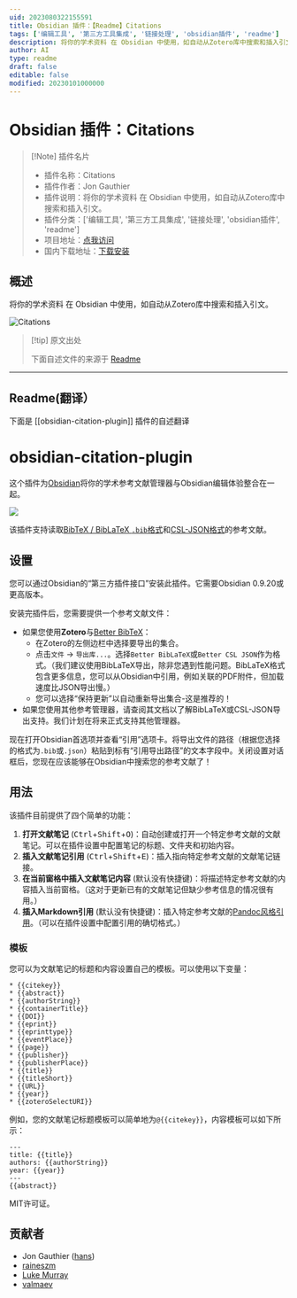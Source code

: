 ```yaml
---
uid: 2023080322155591
title: Obsidian 插件：【Readme】Citations
tags: ['编辑工具', '第三方工具集成', '链接处理', 'obsidian插件', 'readme']
description: 将你的学术资料 在 Obsidian 中使用，如自动从Zotero库中搜索和插入引文。
author: AI
type: readme
draft: false
editable: false
modified: 20230101000000
---
```


# Obsidian 插件：Citations

> [!Note] 插件名片
> - 插件名称：Citations
> - 插件作者：Jon Gauthier
> - 插件说明：将你的学术资料 在 Obsidian 中使用，如自动从Zotero库中搜索和插入引文。
> - 插件分类：['编辑工具', '第三方工具集成', '链接处理', 'obsidian插件', 'readme']
> - 项目地址：[点我访问](https://github.com/hans/obsidian-citation-plugin)
> - 国内下载地址：[下载安装](https://pkmer.cn/products/plugin/pluginMarket/?obsidian-citation-plugin)

## 概述

将你的学术资料 在 Obsidian 中使用，如自动从Zotero库中搜索和插入引文。

![Citations](https://cdn.pkmer.cn/covers/obsidian-citation-plugin.PNG!pkmer)

> [!tip] 原文出处
> 
>下面自述文件的来源于 [Readme](https://ghproxy.net/https://raw.githubusercontent.com/hans/obsidian-citation-plugin/master/README.md)
> 

---

## Readme(翻译）

下面是 [[obsidian-citation-plugin]] 插件的自述翻译


# obsidian-citation-plugin

这个插件为[Obsidian](https://obsidian.md)将你的学术参考文献管理器与Obsidian编辑体验整合在一起。

![](screenshot.png)

该插件支持读取[BibTeX / BibLaTeX `.bib`格式][4]和[CSL-JSON格式][1]的参考文献。

## 设置

您可以通过Obsidian的“第三方插件接口”安装此插件。它需要Obsidian 0.9.20或更高版本。

安装完插件后，您需要提供一个参考文献文件：

- 如果您使用**Zotero**与[Better BibTeX][2]：
  - 在Zotero的左侧边栏中选择要导出的集合。
  - 点击`文件` -> `导出库...`。选择`Better BibLaTeX`或`Better CSL JSON`作为格式。（我们建议使用BibLaTeX导出，除非您遇到性能问题。BibLaTeX格式包含更多信息，您可以从Obsidian中引用，例如关联的PDF附件，但加载速度比JSON导出慢。）
  - 您可以选择“保持更新”以自动重新导出集合-这是推荐的！
- 如果您使用其他参考管理器，请查阅其文档以了解BibLaTeX或CSL-JSON导出支持。我们计划在将来正式支持其他管理器。

现在打开Obsidian首选项并查看“引用”选项卡。将导出文件的路径（根据您选择的格式为`.bib`或`.json`）粘贴到标有“引用导出路径”的文本字段中。关闭设置对话框后，您现在应该能够在Obsidian中搜索您的参考文献了！

## 用法

该插件目前提供了四个简单的功能：

1. **打开文献笔记** (<kbd>Ctrl</kbd>+<kbd>Shift</kbd>+<kbd>O</kbd>)：自动创建或打开一个特定参考文献的文献笔记。可以在插件设置中配置笔记的标题、文件夹和初始内容。
2. **插入文献笔记引用** (<kbd>Ctrl</kbd>+<kbd>Shift</kbd>+<kbd>E</kbd>)：插入指向特定参考文献的文献笔记链接。
3. **在当前窗格中插入文献笔记内容** (默认没有快捷键)：将描述特定参考文献的内容插入当前窗格。（这对于更新已有的文献笔记但缺少参考信息的情况很有用。）
4. **插入Markdown引用** (默认没有快捷键)：插入特定参考文献的[Pandoc风格引用][3]。（可以在插件设置中配置引用的确切格式。）

### 模板
您可以为文献笔记的标题和内容设置自己的模板。可以使用以下变量：

```
* {{citekey}}
* {{abstract}}
* {{authorString}}
* {{containerTitle}}
* {{DOI}}
* {{eprint}}
* {{eprinttype}}
* {{eventPlace}}
* {{page}}
* {{publisher}}
* {{publisherPlace}}
* {{title}}
* {{titleShort}}
* {{URL}}
* {{year}}
* {{zoteroSelectURI}}
```
例如，您的文献笔记标题模板可以简单地为`@{{citekey}}`，内容模板可以如下所示：
```
---
title: {{title}}
authors: {{authorString}}
year: {{year}}
---
{{abstract}}
```

MIT许可证。

## 贡献者

- Jon Gauthier ([hans](https://github.com/hans))
- [raineszm](https://github.com/raineszm)
- [Luke Murray](https://lukesmurray.com/)
- [valmaev](https://github.com/valmaev)

[1]: https://github.com/citation-style-language/schema#csl-json-schema
[2]: https://retorque.re/zotero-better-bibtex/
[3]: https://pandoc.org/MANUAL.html#extension-citations
[4]: http://www.bibtex.org/



